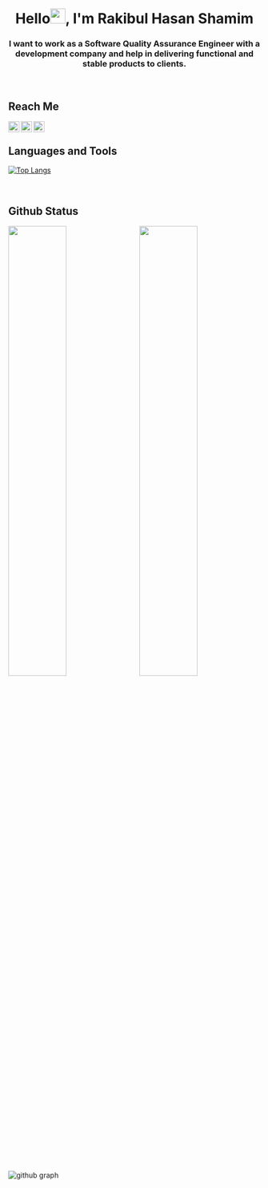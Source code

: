 
#  <h1 align="center">Hello<img src="https://raw.githubusercontent.com/MartinHeinz/MartinHeinz/master/wave.gif" width="30px">, I'm Rakibul Hasan Shamim<br>
 
 <h3 align="center">I want to work as a Software Quality Assurance Engineer with a development company and help in delivering functional and stable products to clients.
 </h3>
 <br>
 
 ## Reach Me
 
<a href="https://www.linkedin.com/in/rkblshamim">
  <img align="left" alt="LinkedIn" width="22px" src="https://cdn.jsdelivr.net/npm/simple-icons@v3/icons/linkedin.svg" />
</a>
<a href="mailto:rkblshamim@gmail.com">
  <img align="left" alt="Mail" width="22px" src="https://cdn.jsdelivr.net/npm/simple-icons@v3/icons/gmail.svg" />
</a>
<a href="https://www.facebook.com/rkblshamim">
  <img align="left" alt="Facebook" width="22px" src="https://cdn.jsdelivr.net/npm/simple-icons@v3/icons/facebook.svg" />
</a>
 <br>
 
 
 
 
## Languages and Tools

[![Top Langs](https://github-readme-stats.vercel.app/api/top-langs/?username=rakibulshamim&theme=react)](https://github.com/rakibulshamim/github-readme-stats)
 
 <br>
 

## Github Status

<img  src="https://github-readme-stats.vercel.app/api?username=rakibulshamim&count_private=true&show_icons=true&hide_border=true&theme=react" width="48%" align="right" >
<img  src="https://github-readme-streak-stats.herokuapp.com/?user=rakibulshamim&theme=react" width="48%" >


![github graph](https://activity-graph.herokuapp.com/graph?username=rakibulshamim&theme=react-dark)

